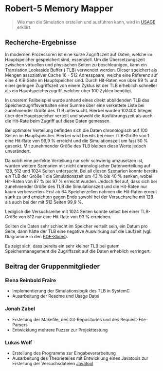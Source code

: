 # Robert-5 Memory Mapper

> Wie man die Simulation erstellen und ausführen kann, wird in [USAGE](USAGE.md) erklärt.

## Recherche-Ergebnisse

In modernen Prozessoren ist eine kurze Zugriffszeit auf Daten, welche im Hauptspeicher gespeichert sind, essenziell. Um
die Übersetzungszeit zwischen virtuellen und physischen Seiten zu beschleunigen, kann ein Translation Lookaside Buffer (
TLB) verwendet werden. Dieser speichert als Mengen assoziativer Cache 16 - 512 Adresspaare, welche eine Referenz auf
eine 4 KiB Seite im Hauptspeicher sind. Durch Hit-Raten von über 99 % und einer geringen Zugriffszeit von einem Zyklus
ist der TLB erheblich schneller als ein Hauptspeicherzugriff, welcher über 100 Zyklen benötigt.

In unserem Fallbeispiel wurde anhand eines direkt abbildenden TLB das Speicherzugriffsverhalten einer Summe über eine
verkettete Liste bei zunehmender Größe des TLB untersucht. Hierbei wurden 102400 Integer über den Hauptspeicher verteilt
und sowohl die Ausführungszeit als auch die Hit-Rate beim Zugriff auf diese Daten gemessen.

Bei optimaler Verteilung befinden sich die Daten chronologisch auf 100 Seiten im Hauptspeicher. Hierbei wird bereits bei
einer TLB-Größe von 1 eine Hit-Rate von 99,9 % erreicht und die Simulationszeit um fast 50 % gesenkt. Mit zunehmender
Größe des TLB bleiben diese Werte jedoch unverändert.

Da solch eine perfekte Verteilung nur sehr schwierig umzusetzen ist, wurden weitere Szenarien mit nicht chronologischer
Datenverteilung auf 128, 512 und 1024 Seiten untersucht. Bei all diesen Szenarien konnte bereits ein TLB der Größe 1 die
Simulationszeit um 43 % bis 48 % senken, wobei Hit-Raten von 87 % bis 97 % erreicht wurden. Jedoch fiel auf, dass sich
bei zunehmender Größe des TLB die Simulationszeit und die Hit-Raten nur kaum verbesserten. Erst ab 64 Speicherzellen
nahmen die Hit-Raten erneut stark zu und erreichten gegen Ende sowohl bei der Versuchsreihe mit 128 als auch bei der mit
512 Seiten 99,9 %.

Lediglich die Versuchsreihe mit 1024 Seiten konnte selbst bei einer TLB-Größe von 512 nur eine Hit-Rate von 93 %
erreichen.

Sollten die Daten sehr schlecht im Speicher verteilt sein, ein Datum pro Seite, dann hätte der TLB eine negative
Auswirkung auf die Laufzeit (vgl. Diagramme in den [PDF-Slides](slides/slides.pdf)).

Es zeigt sich, dass bereits ein sehr kleiner TLB bei gutem Speichermanagement die Zugriffszeit auf die Daten erheblich
verringert.

## Beitrag der Gruppenmitglieder

### Elena Reinbold Fraire

* Implementierung der Simulationslogik des TLB in SystemC
* Ausarbeitung der Readme und Usage Datei

### Jonah Zabel

* Erstellung der Makefile, des Git-Repositories und des Request-File-Parsers
* Entwicklung mehrere Fuzzer zur Projekttestung

### Lukas Wolf

* Erstellung des Programms zur Eingabeverarbeitung
* Ausarbeitung des Theorieteiles mit Entwicklung eines Javatools zur Erstellung der
  Versuchsdateien [Javatool](examples/Javatool/src/Main.java)
